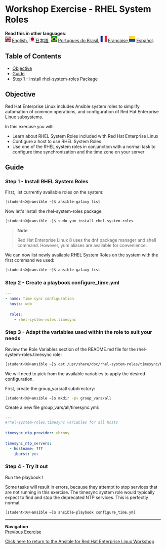 # Workshop Exercise - RHEL System Roles

**Read this in other languages**:
<br>![uk](../images/uk.png) [English](README.md),  ![japan](../images/japan.png)[日本語](README.ja.md), ![brazil](../images/brazil.png) [Portugues do Brasil](README.pt-br.md), ![france](../images/fr.png) [Française](README.fr.md),![Español](../images/col.png) [Español](README.es.md).

## Table of Contents

* [Objective](#objective)
* [Guide](#guide)
* [Step 1 - Install rhel-system-roles Package](#step-1---install-rhel-system-roles-package)

## Objective

Red Hat Enterprise Linux includes Ansible system roles to simplify automation of common operations, and configuration of Red Hat Enterprise Linux subsystems.

In this exercise you will:

* Learn about RHEL System Roles included with Red Hat Enterprise Linux
* Configure a host to use RHEL System Roles
* Use one of the RHEL system roles in conjunction with a normal task to configure time synchronization and the time zone on your server

## Guide

### Step 1 - Install RHEL System Roles

First, list currently available roles on the system:

```bash
[student<X@>ansible ~]$ ansible-galaxy list
```

Now let's install the rhel-system-roles package

```bash
[student<X@>ansible ~]$ sudo yum install rhel-system-roles
```

> **Note**
>
> Red Hat Enterprise Linux 8 uses the dnf package manager and shell command. However, yum aliases are available for convenience.


We can now list newly available RHEL System Roles on the system with the first command we used:

```bash
[student<X@>ansible ~]$ ansible-galaxy list
```

### Step 2 - Create a playbook **configure_time.yml**

```yaml
---
- name: Time sync configuration
  hosts: web

  roles:
    - rhel-system-roles.timesync
```

### Step 3 - Adapt the variables used within the role to suit your needs

Review the Role Variables section of the README.md file for the rhel-system-roles.timesync role:

```bash
[student<X@>ansible ~]$ cat /usr/share/doc/rhel-system-roles/timesync/README.md
```

We will need to pick from the available variables to apply the desired configuration.

First, create the group_vars/all subdirectory:

```bash
[student<X@>ansible ~]$ mkdir -pv group_vars/all
```

Create a new file group_vars/all/timesync.yml:

```yaml
---
#rhel-system-roles.timesync variables for all hosts

timesync_ntp_provider: chrony

timesync_ntp_servers:
  - hostname: ???
    iburst: yes
```

### Step 4 - Try it out

Run the playbook !

Some tasks will result in errors, because they attempt to stop services that are not running in this exercise. The timesync system role would typically expect to find and stop the deprecated NTP services. This is perfectly normal.

```bash
[student<X@>ansible ~]$ ansible-playbook configure_time.yml
```

---
**Navigation**
<br>
[Previous Exercise](../1.7-role)

[Click here to return to the Ansible for Red Hat Enterprise Linux Workshop](../README.md)
